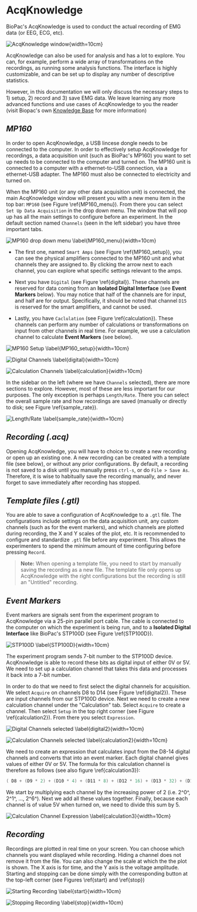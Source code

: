 # AcqKnowledge

BioPac's AcqKnowledge is used to conduct the actual recording of EMG data (or EEG, ECG, etc).

![AcqKnowledge window](./images/AcqKnowledge/AcqKnowledge.png){width=10cm}

AcqKnowledge can also be used for analysis and has a lot to explore. You can, for example, perform a wide array of transformations on the recordings, as running some analysis functions. The interface is highly customizable, and can be set up to display any number of descriptive statistics.

However, in this documentation we will only discuss the necessary steps to 1) setup, 2) record and 3) save EMG data. We leave learning any more advanced functions and use cases of AcqKnowledge to you the reader (visit Biopac's own [Knowledge Base](https://www.biopac.com/knowledge-base/) for more information)

## *MP160*
In order to open AcqKnowledge, a USB lincese dongle needs to be connected to the computer. In order to effectively setup AcqKnowledge for recordings, a data acquisition unit (such as BioPac's MP160) you want to set up needs to be connected to the computer and turned on. The MP160 unit is connected to a computer with a ethernet-to-USB connection, via a ethernet-USB adapter. The MP160 must also be connected to electricity and turned on.

When the MP160 unit (or any other data acquisition unit) is connected, the main AcqKnowledge window will present you with a new menu item in the top bar: `MP160` (see Figure \ref{MP160_menu}). From there you can select `Set Up Data Acquisition` in the drop down menu. The window that will pop up has all the main settings to configure before an experiment. In the default section named `Channels` (seen in the left sidebar) you have three important tabs.

![MP160 drop down menu \label{MP160_menu}](./images/AcqKnowledge/MP160_Setup.png){width=10cm}

- The first one, named `Smart Amps` (see Figure \ref{MP160_setup}), you can see the physical amplifiers connected to the MP160 unit and what channels they are assigned to. By clicking the arrow next to each channel, you can explore what specific settings relevant to the amps.

- Next you have `Digital` (see Figure \ref{digital}). These channels are reserved for data coming from an **Isolated Digital Interface** (see **Event Markers** below). You may notice that half of the channels are for input, and half are for output. Specifically, it should be noted that channel `D15` is reserved for the smart amplifiers, and cannot be used.

- Lastly, you have `Caclulation` (see Figure \ref{calculation}). These channels can perform any number of calculations or transformations on input from other channels in real time. For example, we use a calculation channel to calculate **Event Markers** (see below).

![MP160 Setup \label{MP160_setup}](./images/AcqKnowledge/MP160_Setup2.png){width=10cm}

![Digital Channels \label{digital}](./images/AcqKnowledge/DigitalChannels.png){width=10cm}

![Calculation Channels \label{calculation}](./images/AcqKnowledge/CalculationChannels.png){width=10cm}

In the sidebar on the left (where we have `Channels` selected), there are more sections to explore. However, most of these are less important for our purposes. The only exception is perhaps `Length/Rate`. There you can select the overall sample rate and how recordings are saved (manually or directly to disk; see Figure \ref{sample_rate}).

![Length/Rate \label{sample_rate}](./images/AcqKnowledge/SampleRate.png){width=10cm}

## *Recording (.acq)*
Opening AcqKnowledge, you will have to choice to create a new recording or open up an existing one. A new recording can be created with a template file (see below), or without any prior configurations. By default, a recording is not saved to a disk until you manually press `ctrl-s`, or do `File > Save As`. Therefore, it is wise to habitually save the recording manually, and never forget to save immediately after recording has stopped.

## *Template files (.gtl)*
You are able to save a configuration of AcqKnowledge to a `.gtl` file. The configurations include settings on the data acquisition unit, any custom channels (such as for the event markers), and which channels are plotted during recording, the X and Y scales of the plot, etc. It is recommended to configure and standardize `.gtl` file before any experiment. This allows the experimenters to spend the minimum amount of time configuring before pressing `Record`.

> **Note:** When opening a template file, you need to start by manually saving the recording as a new file. The template file only opens up AcqKnowledge with the right configurations but the recording is still an "Untitled" recording.

## *Event Markers*
Event markers are signals sent from the experiment program to AcqKnowledge via a 25-pin parallel port cable. The cable is connected to the computer on which the experiment is being run, and to a **Isolated Digital Interface** like BioPac's STP100D (see Figure \ref{STP100D}).

![STP100D \label{STP100D}](./images/STP100D.jpg){width=10cm}

The experiment program sends 7-bit number to the STP100D device. AcqKnowledge is able to record these bits as digital input of either 0V or 5V. We need to set up a calculation channel that takes this data and processes it back into a 7-bit number.

In order to do that we need to first select the digital channels for acquisition. We select `Acquire` on channels  D8 to D14 (see Figure \ref{digital2}). These are input channels from our STP100D device. Next we need to create a new calculation channel under the "Calculation" tab. Select `Acquire` to create a channel. Then select `Setup` in the top right corner (see Figure \ref{calculation2}). From there you select `Expression`.

![Digital Channels selected \label{digital2}](./images/AcqKnowledge/DigitalChannels2.png){width=10cm}

![Calculation Channels selected \label{calculation2}](./images/AcqKnowledge/CalculationChannels2.png){width=10cm}

We need to create an expression that calculates input from the D8-14 digital channels and converts that into an event marker. Each digital channel gives values of either 0V or 5V. The formula for this calculation channel is therefore as follows (see also figure \ref{calculation3}):

```C
( D8 + (D9 * 2) + (D10 * 4) + (D11 * 8) + (D12 * 16) + (D13 * 32) + (D14 * 64) ) / 5
```

We start by multiplying each channel by the increasing power of 2 (i.e. 2^0^, 2^1^, ..., 2^6^). Next we add all these values together. Finally, because each channel is of value 5V when turned on, we need to divide this sum by 5.

![Calculation Channel Expression \label{calculation3}](./images/AcqKnowledge/CalculationChannels3.png){width=10cm}

## *Recording*
Recordings are plotted in real time on your screen. You can choose which channels you want displayed while recording. Hiding a channel does not remove it from the file. You can also change the scale at which the the plot is shown. The X axis is for time, and the Y axis is the voltage amplitude. Starting and stopping can be done simply with the corresponding button at the top-left corner (see Figures \ref{start} and \ref{stop})

![Starting Recording \label{start}](./images/AcqKnowledge/AcqKnowledgeStart.png){width=10cm}

![Stopping Recording \label{stop}](./images/AcqKnowledge/AcqKnowledgeStop.png){width=10cm}